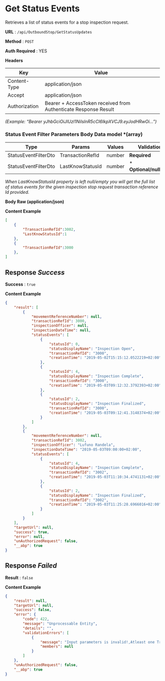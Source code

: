 
# Get Status Events

Retrieves a list of status events for a stop inspection request. 


**URL** : `/api/OutboundStop/GetStatusUpdates`

**Method** : `POST`

**Auth **Required**** : YES

**Headers**

| Key | Value |
|--------------|--------------|
| Content-Type | application/json  |
| Accept | application/json |
| Authorization | Bearer + AccessToken received from Authenticate Response Result |

*(Example: “Bearer yJhbGciOiJIUzI1NiIsInR5cCI6IkpXVCJ9.eyJodHRwOi...”)*


### Status Event Filter Parameters Body Data model \*(array)
| Type| Params| Values| Validation |
|--------------|---------- |-------------- |------------ |
|StatusEventFilterDto|TransactionRefId|number|**Required**|
|StatusEventFilterDto|LastKnowStatusId|number| \* **Optional/nullable**|

_When LastKnowStatusId property is left null/empty you will get the full list of status events for the given inspection stop request transaction reference Id provided._

**Body Raw (application/json)**

**Content Example**

```json
[
	{
		"TransactionRefId":3002,
		"LastKnowStatusId":1
	},
	{
		"TransactionRefId":3000
	},
]
```

## Response *Success* 
**Success** : `true`

**Content Example**

```json
{
    "result": [
        {
            "movementReferenceNumber": null,
            "transactionRefId": 3000,
            "inspectionOfficer": null,
            "inspectionDateTime": null,
            "statusEvents": [
                {
                    "statusId": 0,
                    "statusDisplayName": "Inspection Open",
                    "transactionRefId": "3000",
                    "creationTime": "2019-05-02T15:15:12.0522219+02:00"
                },
                {
                    "statusId": 4,
                    "statusDisplayName": "Inspection Complete",
                    "transactionRefId": "3000",
                    "creationTime": "2019-05-03T09:12:32.3792393+02:00"
                },
                {
                    "statusId": 2,
                    "statusDisplayName": "Inspection Finalized",
                    "transactionRefId": "3000",
                    "creationTime": "2019-05-03T09:12:41.3148374+02:00"
                }
            ]
        },
        {
            "movementReferenceNumber": null,
            "transactionRefId": 3002,
            "inspectionOfficer": "Lufuno Randela",
            "inspectionDateTime": "2019-05-03T09:00:00+02:00",
            "statusEvents": [
                {
                    "statusId": 4,
                    "statusDisplayName": "Inspection Complete",
                    "transactionRefId": "3002",
                    "creationTime": "2019-05-03T11:10:34.4741131+02:00"
                },
                {
                    "statusId": 2,
                    "statusDisplayName": "Inspection Finalized",
                    "transactionRefId": "3002",
                    "creationTime": "2019-05-03T11:25:28.6966016+02:00"
                }
            ]
        }
    ],
    "targetUrl": null,
    "success": true,
    "error": null,
    "unAuthorizedRequest": false,
    "__abp": true
}

```


## Response *Failed*
**Result** : `false`

**Content Example**

```json
{
    "result": null,
    "targetUrl": null,
    "success": false,
    "error": {
        "code": 422,
        "message": "Unprocessable Entity",
        "details": "",
        "validationErrors": [
            {
                "message": "Input parameters is invalid!,Atleast one TransactionRefId is required.",
                "members": null
            }
        ]
    },
    "unAuthorizedRequest": false,
    "__abp": true
}
```
